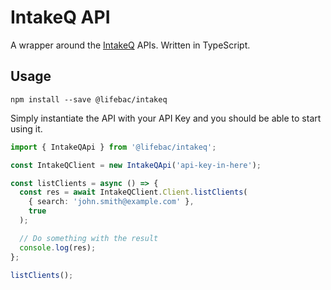 # IntakeQ API

A wrapper around the [IntakeQ](https://intakeq.com/) APIs. Written in TypeScript.

## Usage

```
npm install --save @lifebac/intakeq
```

Simply instantiate the API with your API Key and you should be able to start using it.

```ts
import { IntakeQApi } from '@lifebac/intakeq';

const IntakeQClient = new IntakeQApi('api-key-in-here');

const listClients = async () => {
  const res = await IntakeQClient.Client.listClients(
    { search: 'john.smith@example.com' },
    true
  );

  // Do something with the result
  console.log(res);
};

listClients();
```
